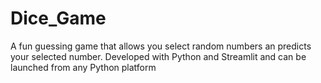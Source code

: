 # Dice_Game
A fun guessing game that allows you select random numbers an predicts your selected number. Developed with Python and Streamlit and can be launched from any Python platform
